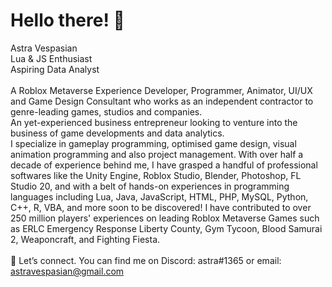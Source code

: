 # Hello there! 👋
Astra Vespasian
<br>Lua & JS Enthusiast
<br>Aspiring Data Analyst
<br><br>
A Roblox Metaverse Experience Developer, Programmer, Animator, UI/UX and Game Design Consultant who works as an independent contractor to genre-leading games, studios and companies.
<br>
An yet-experienced business entrepreneur looking to venture into the business of game developments and data analytics.
<br>
I specialize in gameplay programming, optimised game design, visual animation programming and also project management. With over half a decade of experience behind me, I have grasped a handful of professional softwares like the Unity Engine, Roblox Studio, Blender, Photoshop, FL Studio 20, and with a belt of hands-on experiences in programming languages including Lua, Java, JavaScript, HTML, PHP, MySQL, Python, C++, R, VBA, and more soon to be discovered! I have contributed to over 250 million players' experiences on leading Roblox Metaverse Games such as ERLC Emergency Response Liberty County, Gym Tycoon, Blood Samurai 2, Weaponcraft, and Fighting Fiesta.
<br><br>
🔗 Let’s connect. You can find me on Discord: astra#1365 or email: astravespasian@gmail.com

<!--
**astrajs/astrajs** is a ✨ _special_ ✨ repository because its `README.md` (this file) appears on your GitHub profile.

Here are some ideas to get you started:

- 🔭 I’m currently working on ...
- 🌱 I’m currently learning ...
- 👯 I’m looking to collaborate on ...
- 🤔 I’m looking for help with ...
- 💬 Ask me about ...
- 📫 How to reach me: ...
- 😄 Pronouns: ...
- ⚡ Fun fact: ...
-->
